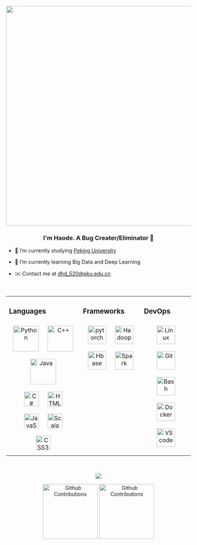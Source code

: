 <div align="center">
<img src="https://rishavanand.github.io/static/images/greetings.gif" align="center" height="" width="600" />
</div>  
  
### <div align="center">I'm Haode. A Bug Creater/Eliminator 🐞</div>  
  

-  📖 I’m currently studying [Peking University](https://www.pku.edu.cn/)  
  

- 🌱 I’m currently learning Big Data and Deep Learning  
  

- ✉️ Contact me at [dhd_520@pku.edu.cn](dhd_520@pku.edu.cn)  
  

<br/>  

<table><tr><td valign="top" width="40%">



### Languages  
<div align="center">  
<div>
<a href="https://www.python.org/" target="_blank"><img style="margin: 10px" src="https://profilinator.rishav.dev/skills-assets/python-original.svg" alt="Python" height="70" /></a>  
<a href="https://www.cplusplus.com/" target="_blank"><img style="margin: 10px" src="https://profilinator.rishav.dev/skills-assets/cplusplus-original.svg" alt="C++" height="70" /></a>  
<a href="https://www.java.com/" target="_blank"><img style="margin: 10px" src="https://profilinator.rishav.dev/skills-assets/java-original-wordmark.svg" alt="Java" height="70" /></a> 
</div>
<div>
<a href="https://docs.microsoft.com/en-us/dotnet/csharp/" target="_blank"><img style="margin: 10px" src="https://profilinator.rishav.dev/skills-assets/csharp-original.svg" alt="C#" height="40" /></a>  
<a href="https://en.wikipedia.org/wiki/HTML5" target="_blank"><img style="margin: 10px" src="https://profilinator.rishav.dev/skills-assets/html5-original-wordmark.svg" alt="HTML5" height="40" /></a>  
<a href="https://www.javascript.com/" target="_blank"><img style="margin: 10px" src="https://profilinator.rishav.dev/skills-assets/javascript-original.svg" alt="JavaScript" height="40" /></a>  
<a href="https://www.scala-lang.org/" target="_blank"><img style="margin: 10px" src="https://profilinator.rishav.dev/skills-assets/scala-original-wordmark.svg" alt="Scala" height="40" /></a>  
<a href="https://www.w3schools.com/css/" target="_blank"><img style="margin: 10px" src="https://profilinator.rishav.dev/skills-assets/css3-original-wordmark.svg" alt="CSS3" height="40" /></a>  
</div>
</div>

</td><td valign="top" width="33%">



### Frameworks  
<div align="center">  
<a href="https://pytorch.org/" target="_blank"><img style="margin: 10px" src="https://profilinator.rishav.dev/skills-assets/pytorch-icon.svg" alt="pytorch" height="50" /></a>  
<a href="https://hadoop.apache.org/" target="_blank"><img style="margin: 10px" src="https://profilinator.rishav.dev/skills-assets/apache_hadoop-icon.svg" alt="Hadoop" height="50" /></a>
<a href="https://hbase.apache.org/" target="_blank"><img style="margin: 10px" src="https://symbols.getvecta.com/stencil_261/5_apache-hbase.adf391d18e.svg" alt="Hbase" height="50"></a>
<a href="https://spark.apache.org/" target="_blank"><img style="margin: 10px" src="https://upload.wikimedia.org/wikipedia/commons/thumb/f/f3/Apache_Spark_logo.svg/768px-Apache_Spark_logo.svg.png?20210416091439" alt="Spark" height="50"></a>
</div>

</td><td valign="top" width="27%">



### DevOps  
<div align="center">  
<a href="https://www.linux.org/" target="_blank"><img style="margin: 10px" src="https://profilinator.rishav.dev/skills-assets/linux-original.svg" alt="Linux" height="50" /></a>  
<a href="https://github.com/" target="_blank"><img style="margin: 10px" src="https://profilinator.rishav.dev/skills-assets/git-scm-icon.svg" alt="Git" height="50" /></a>  
<a href="https://www.gnu.org/software/bash/" target="_blank"><img style="margin: 10px" src="https://profilinator.rishav.dev/skills-assets/gnu_bash-icon.svg" alt="Bash" height="50" /></a>  
<a href="https://www.docker.com/" target="_blank"><img style="margin: 10px" src="https://profilinator.rishav.dev/skills-assets/docker-original-wordmark.svg" alt="Docker" height="50" /></a>  
<a href="https://code.visualstudio.com" target="_blank"><img style="margin: 10px" src="https://cdn.icon-icons.com/icons2/2107/PNG/512/file_type_vscode_icon_130084.png" alt="VScode" height="50" /></a>  
</div>

</td></tr></table>  

<br/>  


<div align="center">
  <p>
    <img src="https://komarev.com/ghpvc/?username=rishavanand&&style=flat-square" align="center" />
  </p>
  <span>
    <picture>
      <source media="(prefers-color-scheme: dark)" srcset="https://github-readme-stats.vercel.app/api/top-langs/?username=duhaode520&langs_count=8&show_icons=true&locale=en&layout=compact&theme=onedark&hide_border=true&bg_color=0D1117">
      <source media="(prefers-color-scheme: light)" srcset="https://github-readme-stats.vercel.app/api/top-langs/?username=duhaode520&langs_count=8&show_icons=true&locale=en&layout=compact&hide_border=true">
      <img height="150px" alt="Github Contributions" src="https://github-readme-stats.vercel.app/api/top-langs/?username=duhaode520&langs_count=8&show_icons=true&locale=en&layout=compact&hide_border=true">
    </picture>
    <picture>
      <source media="(prefers-color-scheme: dark)" srcset="https://github-readme-stats.vercel.app/api?username=duhaode520&show_icons=true&theme=onedark&hide_border=true&bg_color=0D1117">
      <source media="(prefers-color-scheme: light)" srcset="https://github-readme-stats.vercel.app/api?username=duhaode520&show_icons=true&hide_border=true">
      <img height="150px" alt="Github Contributions" src="https://github-readme-stats.vercel.app/api?username=duhaode520&show_icons=true&hide_border=true">
    </picture>
  </span>

</div>  




